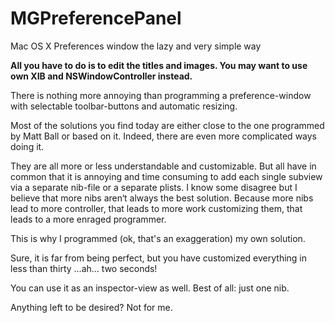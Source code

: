 MGPreferencePanel
=================

Mac OS X Preferences window the lazy and very simple way

**All you have to do is to edit the titles and images.
You may want to use own XIB and NSWindowController instead.**

There is nothing more annoying than programming a preference-window with selectable toolbar-buttons and automatic resizing.

Most of the solutions you find today are either close to the one programmed by Matt Ball or based on it. Indeed, there are even more complicated ways doing it.

They are all more or less understandable and customizable. But all have in common that it is annoying and time consuming to add each single subview via a separate nib-file or a separate plists. I know some disagree but I believe that more nibs aren‘t always the best solution. Because more nibs lead to more controller, that leads to more work customizing them, that leads to a more enraged programmer.

This is why I programmed (ok, that's an exaggeration) my own solution.

Sure, it is far from being perfect, but you have customized everything in less than thirty …ah… two seconds!

You can use it as an inspector-view as well. Best of all: just one nib.

Anything left to be desired? Not for me.

